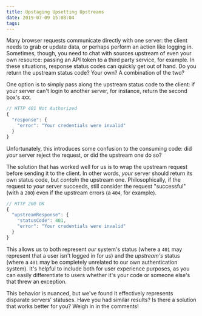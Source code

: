 ```yaml
---
title: Upstaging Upsetting Upstreams
date: 2019-07-09 15:08:04
tags:
---
```


Many browser requests communicate directly with one server: the client needs to grab or update data, or perhaps perform an action like logging in. Sometimes, though, you need to chat with sources upstream of even your own resource: passing an API token to a third party service, for example. In these situations, response status codes can quickly get out of hand. Do you return the upstream status code? Your own? A combination of the two?

One option is to simply pass along the upstream status code to the client: if your server can't login to another server, for instance, return the second box's `4XX`.

``` js
// HTTP 401 Not Authorized
{
  "response": {
    "error": "Your credentials were invalid"
  }
}
```

Unfortunately, this introduces some confusion to the consuming code: did _your_ server reject the request, or did the upstream one do so?

The solution that has worked well for us is to wrap the upstream request before sending it to the client. In other words, _your_ server should return its own status code, but _contain_ the upstream one. Philosophically, if the request to _your_ server succeeds, still consider the request "successful" (with a `200`) even if the upstream errors (a `404`, for example).

``` js
// HTTP 200 OK
{
  "upstreamResponse": {
    "statusCode": 401,
    "error": "Your credentials were invalid"
  }
}
```

This allows us to both represent _our_ system's status (where a `401` may represent that a user isn't logged in for us) and the _upstream's_ status (where a `401` may be completely unrelated to our own authentication system). It's helpful to include both for user experience purposes, as you can easily differentiate to users whether it's your code or someone else's that threw an exception.



This behavior is nuanced, but we've found it effectively represents disparate servers' statuses. Have you had similar results? Is there a solution that works better for you? Weigh in in the comments!
